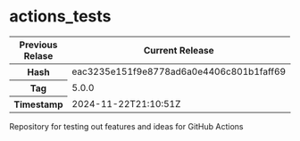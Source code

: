 # actions_tests

<table>
  <thead>
    <tr>
      <th scope="col">Previous Relase</th>
      <th scope="col">Current Release</th>
    </tr>
  </thead>
  <tr>
    <th>Hash</th>
    <td>eac3235e151f9e8778ad6a0e4406c801b1faff69</td>
    <td>d86d17ce00b445d9135e67d7391605004d66503a</td>
  </tr>
  <tr>
    <th>Tag</th>
    <td>5.0.0</td>
    <td>6.0.0</td>
  </tr>
  <tr>
    <th>Timestamp</th>
    <td>2024-11-22T21:10:51Z</td>
    <td>2024-12-13T19:05:46Z</td>
  </tr>
</table>

Repository for testing out features and ideas for GitHub Actions
